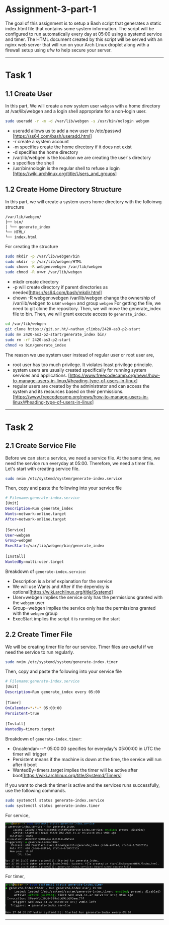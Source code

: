 # Assignment-3-part-1

The goal of this assignment is to setup a Bash script that generates a static index.html file that contains some system information. The script will be configured to
run automatically every day at 05:00 using a systemd service and timer. The HTML document created by this script will be served with an nginx web server that will
run on your Arch Linux droplet along with a firewall setup using ufw to help secure your server.

---

# Task 1
## 1.1 Create User
In this part, We will create a new system user `webgen` with a home directory at /var/lib/webgen and a login shell appropriate for a non-login user. 
```bash
sudo useradd -r -m -d /var/lib/webgen -s /usr/bin/nologin webgen
```
- useradd allows us to add a new user to /etc/passwd [https://ss64.com/bash/useradd.html]
- -r create a system account
- -m specifies create the home directory if it does not exist
- -d specifies the home directory
- /var/lib/webgen is the location we are creating the user's directory
- s specifies the shell
- /usr/bin/nologin is the regular shell to refuse a login [https://wiki.archlinux.org/title/Users_and_groups]
## 1.2 Create Home Directory Structure 
In this part, we will create a system users home directory with the folloinwg structure
```
/var/lib/webgen/
├── bin/
│ └── generate_index
└── HTML/
└── index.html
```
For creating the structure
```bash
sudo mkdir -p /var/lib/webgen/bin
sudo mkdir -p /var/lib/webgen/HTML
sudo chown -R webgen:webgen /var/lib/webgen
sudo chmod -R o+wr /var/lib/webgen 
```
- mkdir create directory
- -p will create directory if parent directories as needed[https://ss64.com/bash/mkdir.html]
- chown -R webgen:webgen /var/lib/webgen change the ownership of /var/lib/webgen to user `webgen` and group `webgen` 
For getting the file, we need to git clone the repository. Then, we will move the generate_index file to bin. Then, we will grant execute access to `generate_index`.
```bash
cd /var/lib/webgen
git clone https://git.sr.ht/~nathan_climbs/2420-as3-p2-start
sudo mv 2420-as3-p2-start/generate_index bin/
sudo rm -rf 2420-as3-p2-start
chmod +x bin/generate_index
```
The reason we use system user instead of regular user or root user are,
- root user has too much privilege. It violates least privilege principle.
- system users are usually created specifically for running system services and applications. [https://www.freecodecamp.org/news/how-to-manage-users-in-linux/#heading-type-of-users-in-linux]
- regular users are created by the administrator and can access the system and its resources based on their permissions. [https://www.freecodecamp.org/news/how-to-manage-users-in-linux/#heading-type-of-users-in-linux]
---
# Task 2
## 2.1 Create Service File
Before we can start a service, we need a service file. At the same time, we need the service run everyday at 05:00. Therefore, we need a timer file. Let's start with creating service file.

```bash
sudo nvim /etc/systemd/system/generate-index.service
```
Then, copy and paste the following into your service file
```bash
# Filename:generate-index.service 
[Unit]
Description=Run generate_index
Wants=network-online.target
After=network-online.target

[Service]
User=webgen
Group=webgen
ExecStart=/var/lib/webgen/bin/generate_index

[Install]
WantedBy=multi-user.target
```
Breakdown of `generate-index.service`:
- Description is a brief explanation for the service
- We will use Wants and After if the dependcy is optional[https://wiki.archlinux.org/title/Systemd]
- User=webgen implies the service only has the permissions granted with the `webgen` user
- Group=webgen implies the service only has the permissions granted with the `webgen` group
- ExecStart implies the script it is running on the start

## 2.2 Create Timer File
We will be creating timer file for our service. Timer files are useful if we need the service to run regularly.
```bash
sudo nvim /etc/systemd/system/generate-index.timer
```
Then, copy and paste the following into your service file
```bash
# Filename:generate-index.service 
[Unit]
Description=Run generate_index every 05:00

[Timer]
OnCalendar=*-*-* 05:00:00
Persistent=true

[Install]
WantedBy=timers.target
```
Breakdown of `generate-index.timer`:
- Oncalendar=*-*-* 05:00:00 specifies for everyday's 05:00:00 in UTC the timer will trigger
- Persistent means if the machine is down at the time, the service will run after it boot
- WantedBy=timers.target implies the timer will be active after boot[https://wiki.archlinux.org/title/Systemd/Timers]

If you want to check the timer is active and the services runs successfully, use the following commands.
```bash
sudo systemctl status generate-index.service
sudo systemctl status generate-index.timer
```
For service,

![alt text](https://github.com/tony-nlc/Assignment-3-part-1/blob/main/assets/service.png)

For timer,

![alt text](https://github.com/tony-nlc/Assignment-3-part-1/blob/main/assets/timer.png)


---